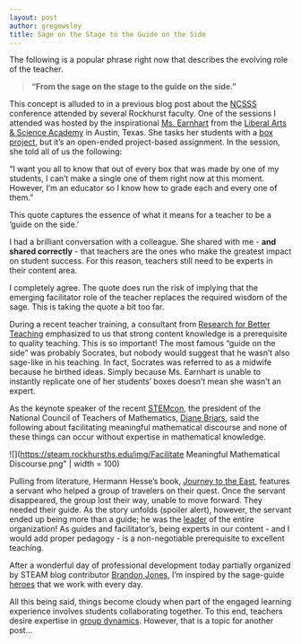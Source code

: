 ```yaml
---
layout: post
author: gregowsley
title: Sage on the Stage to the Guide on the Side
---
```


The following is a popular phrase right now that describes the evolving role of the teacher.

>**“From the sage on the stage to the guide on the side.”**

This concept is alluded to in a previous blog post about the [NCSSS](http://steam.rockhursths.edu/2016/02/03/Research-Statistics.html) conference attended by several Rockhurst faculty. One of the sessions I attended was hosted by the inspirational [Ms. Earnhart](http://www.stempirecentral.com/engineering-design.html) from the [Liberal Arts & Science Academy](http://www.lasahighschool.com/) in Austin, Texas. She tasks her students with a [box project](http://www.stempirecentral.com/box-project.html), but it’s an open-ended project-based assignment. In the session, she told all of us the following:

“I want you all to know that out of every box that was made by one of my students, I can’t make a single one of them right now at this moment. However, I’m an educator so I know how to grade each and every one of them.”

This quote captures the essence of what it means for a teacher to be a ‘guide on the side.’

I had a brilliant conversation with a colleague. She shared with me - **and shared correctly** - that teachers are the ones who make the greatest impact on student success. For this reason, teachers still need to be experts in their content area. 

I completely agree. The quote does run the risk of implying that the emerging facilitator role of the teacher replaces the required wisdom of the sage. This is taking the quote a bit too far.

During a recent teacher training, a consultant from [Research for Better Teaching](http://www.rbteach.com/) emphasized to us that strong content knowledge is a prerequisite to quality teaching. This is so important! The most famous “guide on the side” was probably Socrates, but nobody would suggest that he wasn’t also sage-like in his teaching. In fact, Socrates was referred to as a midwife because he birthed ideas. Simply because Ms. Earnhart is unable to instantly replicate one of her students’ boxes doesn’t mean she wasn’t an expert.

As the keynote speaker of the recent [STEMcon](http://www.stemcon.net/), the president of the National Council of Teachers of Mathematics, [Diane Briars](http://www.nctm.org/briars/), said the following about facilitating meaningful mathematical discourse and none of these things can occur without expertise in mathematical knowledge.

![](https://steam.rockhursths.edu/img/Facilitate Meaningful Mathematical Discourse.png" | width = 100)

Pulling from literature, Hermann Hesse’s book, [Journey to the East](http://www.amazon.com/The-Journey-East-Hermann-Hesse/dp/0312421680), features a servant who helped a group of travelers on their quest. Once the servant disappeared, the group lost their way, unable to move forward. They needed their guide. As the story unfolds (spoiler alert), however, the servant ended up being more than a guide; he was the [leader](http://toservefirst.com/definition-of-servant-leadership.html) of the entire organization! As guides and facilitator’s, being experts in our content - and I would add proper pedagogy - is a non-negotiable prerequisite to excellent teaching. 

After a wonderful day of professional development today partially organized by STEAM blog contributor [Brandon Jones](http://steam.rockhursths.edu/team/brandonjones/), I’m inspired by the sage-guide [heroes](http://steam.rockhursths.edu/2015/07/30/New-Frontiers.html) that we work with every day. 

All this being said, things become cloudy when part of the engaged learning experience involves students collaborating together. To this end, teachers desire expertise in [group dynamics](http://toservefirst.com/definition-of-servant-leadership.html). However, that is a topic for another post...

